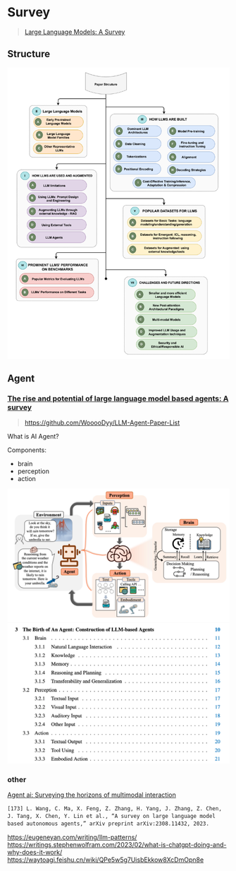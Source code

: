 # Survey

> [Large Language Models: A Survey](https://arxiv.org/pdf/2402.06196)

## Structure

![Paper structure](image.png)

## Agent

### [The rise and potential of large language model based agents: A survey](https://arxiv.org/pdf/2309.07864)

> https://github.com/WooooDyy/LLM-Agent-Paper-List

What is AI Agent?


Components:
* brain
* perception
* action

![alt text](image-2.png)
![Components](image-1.png)

### other

[Agent ai: Surveying the horizons of multimodal interaction](https://arxiv.org/pdf/2401.03568)

```txt
[173] L. Wang, C. Ma, X. Feng, Z. Zhang, H. Yang, J. Zhang, Z. Chen,
J. Tang, X. Chen, Y. Lin et al., “A survey on large language model
based autonomous agents,” arXiv preprint arXiv:2308.11432, 2023.
```

https://eugeneyan.com/writing/llm-patterns/
https://writings.stephenwolfram.com/2023/02/what-is-chatgpt-doing-and-why-does-it-work/
https://waytoagi.feishu.cn/wiki/QPe5w5g7UisbEkkow8XcDmOpn8e
